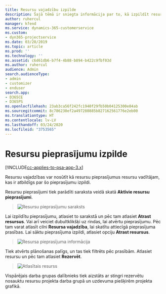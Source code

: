 ```yaml
---
title: Resursu vajadzību izpilde
description: Šajā tēmā ir sniegta informācija par to, kā izpildīt resursu vajadzības.
author: ruhercul
manager: kfend
ms.service: dynamics-365-customerservice
ms.custom:
- dyn365-projectservice
ms.date: 03/28/2019
ms.topic: article
ms.prod: ''
ms.technology: ''
ms.assetid: c6d61db6-b7f4-4b88-b894-b422c9fbf03d
ms.author: ruhercul
audience: Admin
search.audienceType:
- admin
- customizer
- enduser
search.app:
- D365CE
- D365PS
ms.openlocfilehash: 23ab3ca56f242fc1940f29fb50b04125300e04ab
ms.sourcegitcommit: 8c786230ef2a497280885b827162561776e2eb00
ms.translationtype: HT
ms.contentlocale: lv-LV
ms.lasthandoff: 03/24/2020
ms.locfileid: "3753565"
---
```

# <a name="fulfilling-resource-requests"></a>Resursu pieprasījumu izpilde

[!INCLUDE[cc-applies-to-psa-app-3.x](../includes/cc-applies-to-psa-app-3x.md)]

Resursu vajadzības var nosūtīt kā resursu pieprasījumus resursu vadītājam, kas ir atbildīgs par šo pieprasījumu izpildi.

Resursu pieprasījumi tiek parādīti saraksta veidā skatā **Aktīvie resursu pieprasījumi**.

> ![Resursu pieprasījumu saraksts](media/Resource-Management-image59.png)

Lai izpildītu pieprasījumu, atlasiet to sarakstā un pēc tam atlasiet **Atrast resursus**. Vai arī veiciet dubultklikšķi uz rindas, lai atvērtu pieprasījumu. Pēc tam varat atlasīt cilni **Resursa vajadzība**, lai skatītu attiecīgā pieprasījuma prasības. Lai sāktu pieprasījuma izpildi, atlasiet opciju **Atrast resursus**.

> ![Resursa pieprasījuma informācija](media/Resource-Management-image60.png)

Tiek atvērts plānošanas palīgs, un tas tiek filtrēts pēc prasībām. Atlasiet resursu un pēc tam atlasiet **Rezervēt**.

> ![Atlasītais resurss](media/Resource-Management-image61.png)

Vispārējais darba grupas dalībnieks tiek aizstāts ar stingri rezervētu nosauktu resursu projekta darba grupā un uzdevuma piešķirēm projekta grafikā.

